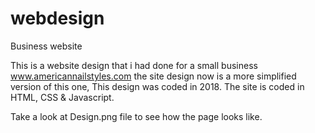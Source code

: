 # webdesign
Business website

This is a website design that i had done for a small business www.americannailstyles.com the site design now is a more simplified version of this one, This design was coded in 2018.
The site is coded in HTML, CSS & Javascript.

Take a look at Design.png file to see how the page looks like.
